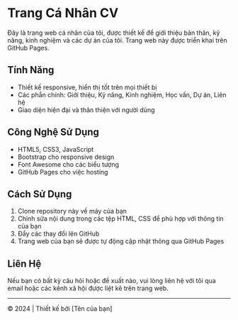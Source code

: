 # Trang Cá Nhân CV

Đây là trang web cá nhân của tôi, được thiết kế để giới thiệu bản thân, kỹ năng, kinh nghiệm và các dự án của tôi. Trang web này được triển khai trên GitHub Pages.

## Tính Năng

- Thiết kế responsive, hiển thị tốt trên mọi thiết bị
- Các phần chính: Giới thiệu, Kỹ năng, Kinh nghiệm, Học vấn, Dự án, Liên hệ
- Giao diện hiện đại và thân thiện với người dùng

## Công Nghệ Sử Dụng

- HTML5, CSS3, JavaScript
- Bootstrap cho responsive design
- Font Awesome cho các biểu tượng
- GitHub Pages cho việc hosting

## Cách Sử Dụng

1. Clone repository này về máy của bạn
2. Chỉnh sửa nội dung trong các tệp HTML, CSS để phù hợp với thông tin của bạn
3. Đẩy các thay đổi lên GitHub
4. Trang web của bạn sẽ được tự động cập nhật thông qua GitHub Pages

## Liên Hệ

Nếu bạn có bất kỳ câu hỏi hoặc đề xuất nào, vui lòng liên hệ với tôi qua email hoặc các kênh xã hội được liệt kê trên trang web.

---

© 2024 | Thiết kế bởi [Tên của bạn] 